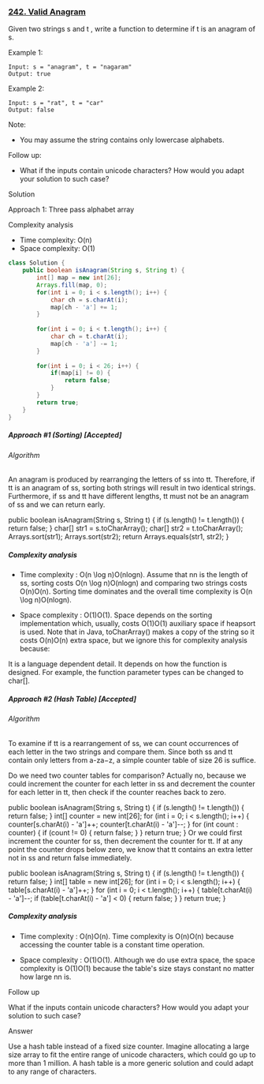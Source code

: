 ### [242. Valid Anagram](https://leetcode.com/problems/valid-anagram/)


Given two strings s and t , write a function to determine if t is an anagram of s.

Example 1:
```
Input: s = "anagram", t = "nagaram"
Output: true
```
Example 2:
```
Input: s = "rat", t = "car"
Output: false
```
Note:
- You may assume the string contains only lowercase alphabets.

Follow up:
- What if the inputs contain unicode characters? How would you adapt your solution to such case?

Solution

Approach 1: Three pass alphabet array

Complexity analysis
- Time complexity: O(n)
- Space complexity: O(1)

```java
class Solution {
    public boolean isAnagram(String s, String t) {
        int[] map = new int[26];
        Arrays.fill(map, 0);
        for(int i = 0; i < s.length(); i++) {
            char ch = s.charAt(i);
            map[ch - 'a'] += 1; 
        }
        
        for(int i = 0; i < t.length(); i++) {
            char ch = t.charAt(i);
            map[ch - 'a'] -= 1;
        }
        
        for(int i = 0; i < 26; i++) {
            if(map[i] != 0) {
                return false;
            }
        }
        return true;
    }
}
```

##### Approach #1 (Sorting) [Accepted]
###### Algorithm

An anagram is produced by rearranging the letters of ss into tt. Therefore, if tt is an anagram of ss, sorting both strings will result in two identical strings. Furthermore, if ss and tt have different lengths, tt must not be an anagram of ss and we can return early.

public boolean isAnagram(String s, String t) {
    if (s.length() != t.length()) {
        return false;
    }
    char[] str1 = s.toCharArray();
    char[] str2 = t.toCharArray();
    Arrays.sort(str1);
    Arrays.sort(str2);
    return Arrays.equals(str1, str2);
}
##### Complexity analysis

- Time complexity : O(n \log n)O(nlogn). Assume that nn is the length of ss, sorting costs O(n \log n)O(nlogn) and comparing two strings costs O(n)O(n). Sorting time dominates and the overall time complexity is O(n \log n)O(nlogn).

- Space complexity : O(1)O(1). Space depends on the sorting implementation which, usually, costs O(1)O(1) auxiliary space if heapsort is used. Note that in Java, toCharArray() makes a copy of the string so it costs O(n)O(n) extra space, but we ignore this for complexity analysis because:

It is a language dependent detail.
It depends on how the function is designed. For example, the function parameter types can be changed to char[].


##### Approach #2 (Hash Table) [Accepted]
###### Algorithm

To examine if tt is a rearrangement of ss, we can count occurrences of each letter in the two strings and compare them. Since both ss and tt contain only letters from a-za−z, a simple counter table of size 26 is suffice.

Do we need two counter tables for comparison? Actually no, because we could increment the counter for each letter in ss and decrement the counter for each letter in tt, then check if the counter reaches back to zero.

public boolean isAnagram(String s, String t) {
    if (s.length() != t.length()) {
        return false;
    }
    int[] counter = new int[26];
    for (int i = 0; i < s.length(); i++) {
        counter[s.charAt(i) - 'a']++;
        counter[t.charAt(i) - 'a']--;
    }
    for (int count : counter) {
        if (count != 0) {
            return false;
        }
    }
    return true;
}
Or we could first increment the counter for ss, then decrement the counter for tt. If at any point the counter drops below zero, we know that tt contains an extra letter not in ss and return false immediately.

public boolean isAnagram(String s, String t) {
    if (s.length() != t.length()) {
        return false;
    }
    int[] table = new int[26];
    for (int i = 0; i < s.length(); i++) {
        table[s.charAt(i) - 'a']++;
    }
    for (int i = 0; i < t.length(); i++) {
        table[t.charAt(i) - 'a']--;
        if (table[t.charAt(i) - 'a'] < 0) {
            return false;
        }
    }
    return true;
}
##### Complexity analysis

- Time complexity : O(n)O(n). Time complexity is O(n)O(n) because accessing the counter table is a constant time operation.

- Space complexity : O(1)O(1). Although we do use extra space, the space complexity is O(1)O(1) because the table's size stays constant no matter how large nn is.

Follow up

What if the inputs contain unicode characters? How would you adapt your solution to such case?

Answer

Use a hash table instead of a fixed size counter. Imagine allocating a large size array to fit the entire range of unicode characters, which could go up to more than 1 million. A hash table is a more generic solution and could adapt to any range of characters.